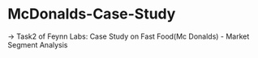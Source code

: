 # McDonalds-Case-Study
-> Task2 of Feynn Labs: Case Study on Fast Food(Mc Donalds) - Market Segment Analysis
